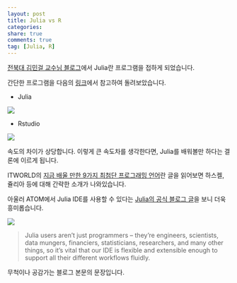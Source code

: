 ```yaml
---
layout: post
title: Julia vs R
categories: 
share: true
comments: true
tag: [Julia, R]
---
```



[전북대 김민걸 교수님 블로그](http://blog.naver.com/kimmingul/220722294159)에서 Julia란 프로그램을 접하게 되었습니다.

간단한 프로그램을 다음의 [링크](http://www.johnmyleswhite.com/notebook/2012/03/31/julia-i-love-you/)에서 참고하여 돌려보았습니다.

- Julia

![](/images/julia.png)

- Rstudio

![](/images/rstudio.png)

속도의 차이가 상당합니다. 이렇게 큰 속도차를 생각한다면, Julia를 배워볼만 하다는 결론에 이르게 됩니다.

ITWORLD의 [지금 배울 만한 9가지 최첨단 프로그래밍 언어](http://www.itworld.co.kr/news/90376?page=0,4#csidx7740ae2d344d08eb1d688d56820e592)란 글을 읽어보면 하스켈, 쥴리아 등에 대해 간략한 소개가 나와있습니다.

아울러 ATOM에서 Julia IDE를 사용할 수 있다는 [Julia의 공식 블로그 글](http://julialang.org/blog/2016/01/atom-work)을 보니 더욱 흥미롭습니다.

![](https://github.com/JunoLab/atom-ink/raw/readme/demos/full.gif)

> Julia users aren’t just programmers – they’re engineers, scientists, data mungers, financiers, statisticians, researchers, and many other things, so it’s vital that our IDE is flexible and extensible enough to support all their different workflows fluidly.

무척이나 공감가는 블로그 본문의 문장입니다.
